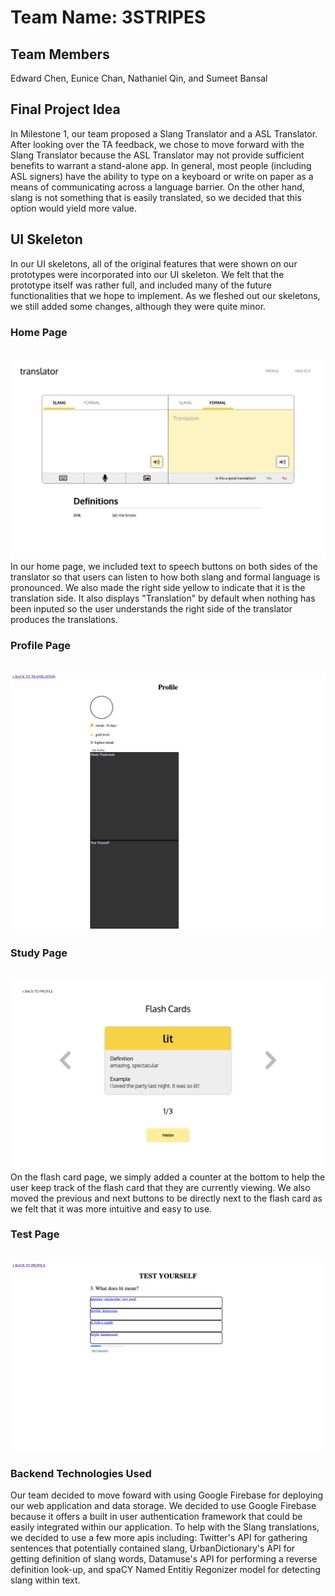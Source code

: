 # Team Name: 3STRIPES

## Team Members
Edward Chen, Eunice Chan, Nathaniel Qin, and Sumeet Bansal

## Final Project Idea
In Milestone 1, our team proposed a Slang Translator and a ASL Translator. After looking over the TA feedback, we chose to move forward with the Slang Translator because the ASL Translator may not provide sufficient benefits to warrant a stand-alone app. In general, most people (including ASL signers) have the ability to type on a keyboard or write on paper as a means of communicating across a language barrier. On the other hand, slang is not something that is easily translated, so we decided that this option would yield more value.

## UI Skeleton
In our UI skeletons, all of the original features that were shown on our prototypes were incorporated into our UI skeleton. We felt that the prototype itself was rather full, and included many of the future functionalities that we hope to implement. As we fleshed out our skeletons, we still added some changes, although they were quite minor.

### Home Page
<br />
<img src="milestone_images/skeleton1.png">
<br />
In our home page, we included text to speech buttons on both sides of the translator so that users can listen to how both slang and formal language is pronounced. We also made the right side yellow to indicate that it is the translation side. It also displays "Translation" by default when nothing has been inputed so the user understands the right side of the translator produces the translations.

### Profile Page
<br />
<img src="milestone_images/skeleton2.png">
<br />

### Study Page
<br />
<img src="milestone_images/skeleton3.png">
<br />
On the flash card page, we simply added a counter at the bottom to help the user keep track of the flash card that they are currently viewing. We also moved the previous and next buttons to be directly next to the flash card as we felt that it was more intuitive and easy to use.

### Test Page
<br />
<img src="milestone_images/skeleton4.png">
<br />

### Backend Technologies Used 
Our team decided to move foward with using Google Firebase for deploying our web application and data storage. We decided to use Google Firebase because it offers a built in user authentication framework that could be easily integrated within our application. To help with the Slang translations, we decided to use a few more apis including: Twitter's API for gathering sentences that potentially contained slang, UrbanDictionary's API for getting definition of slang words, Datamuse's API for performing a reverse definition look-up, and spaCY Named Entitiy Regonizer model for detecting slang within text. 
